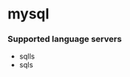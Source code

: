 # mysql
<!--- THIS DOCUMENT IS AUTOMATICALLY GENERATED, DON'T EDIT IT -->

### Supported language servers

- sqlls
- sqls
